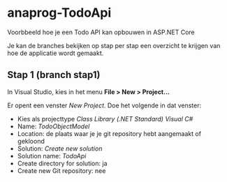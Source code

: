 # anaprog-TodoApi

Voorbbeeld hoe je een Todo API kan opbouwen in ASP.NET Core

Je kan de branches bekijken op stap per stap een overzicht te krijgen van hoe de applicatie wordt gemaakt.

## Stap 1 (branch stap1)

In Visual Studio, kies in het menu **File > New > Project...**

Er opent een venster *New Project*. Doe het volgende in dat venster:

 + Kies als projecttype *Class Library (.NET Standard)   Visual C#*
 + Name: *TodoObjectModel*
 + Location: de plaats waar je je git repository hebt aangemaakt of gekloond
 + Solution: *Create new solution*
 + Solution name: *TodoApi*
 + Create directory for solution: ja
 + Create new Git repository: nee